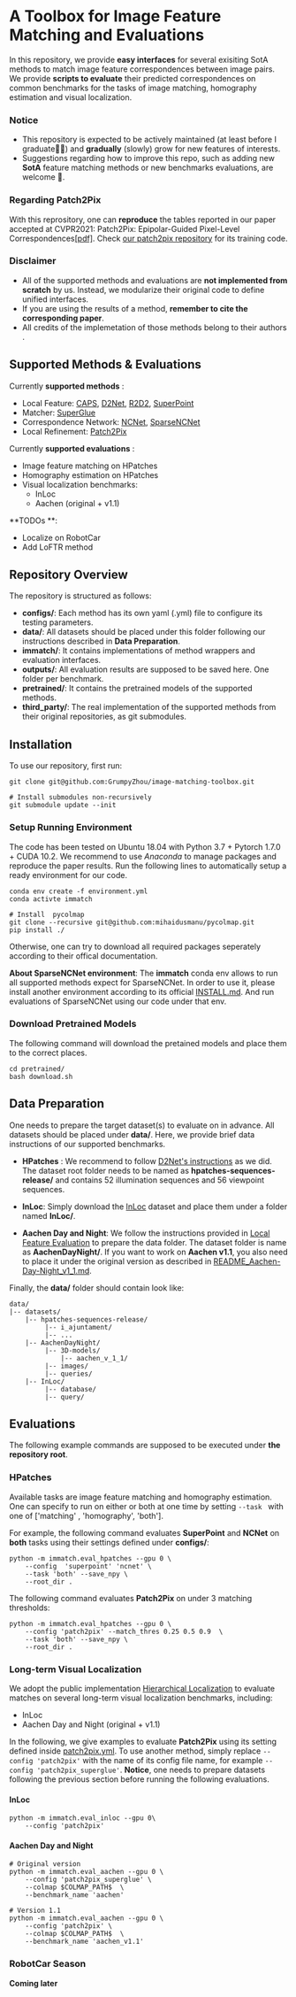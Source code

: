 # A Toolbox for Image Feature Matching and Evaluations 
In this repository, we provide **easy interfaces** for several exisiting SotA methods to match image feature correspondences between image pairs.
We provide **scripts to evaluate** their predicted correspondences on common benchmarks for the tasks of image matching, homography estimation and visual localization.

### Notice
- This repository is expected to be actively maintained  (at least before I graduate🤣🤣)  and **gradually** (slowly) grow for new features of interests.
- Suggestions regarding how to improve this repo, such as adding new **SotA** feature matching methods or  new benchmarks evaluations, are welcome 👏.

### Regarding Patch2Pix
With this reprository, one can **reproduce** the tables reported in our  paper accepted at CVPR2021: Patch2Pix: Epipolar-Guided Pixel-Level Correspondences[[pdf]](https://arxiv.org/abs/2012.01909).  Check [our patch2pix repository](https://github.com/GrumpyZhou/patch2pix) for its training code.

###  Disclaimer 
-  All of the supported methods and evaluations are **not implemented from scratch**  by us.  Instead, we modularize their original code to define unified interfaces.
- If you are using the results of a method, **remember to cite the corresponding paper**.
 - All credits of the implemetation of those methods  belong to their authors .
 
## Supported Methods & Evaluations 
Currently **supported methods** :
- Local Feature:
[CAPS](https://arxiv.org/abs/2004.13324), [D2Net](https://arxiv.org/abs/1905.03561),  [R2D2](https://arxiv.org/abs/1906.06195), [SuperPoint](https://arxiv.org/abs/1712.07629)
- Matcher: [SuperGlue](https://arxiv.org/abs/1911.11763)
- Correspondence Network:   [NCNet](https://arxiv.org/abs/1810.10510),  [SparseNCNet](https://arxiv.org/pdf/2004.10566.pdf)
- Local Refinement: [Patch2Pix](https://arxiv.org/abs/2012.01909)

Currently **supported evaluations** :
- Image feature matching on HPatches
- Homography estimation on HPatches
- Visual localization benchmarks: 
	- InLoc
	- Aachen (original + v1.1)

**TODOs **:  
- Localize on RobotCar 
- Add LoFTR method


## Repository Overview

The repository is structured as follows:
 - **configs/**: Each method has its own yaml (.yml) file to configure its testing parameters. 
 - **data/**: All datasets should be placed under this folder following our instructions described in **Data Preparation**.
 - **immatch/**: It contains implementations of method wrappers  and evaluation interfaces.
 - **outputs/**: All evaluation results are supposed to be saved here. One folder per benchmark.
 - **pretrained/**: It contains the pretrained models of the supported methods. 
 - **third_party/**: The real implementation of the supported methods from their original repositories, as git submodules.

##  Installation
To use our repository, first run:
```
git clone git@github.com:GrumpyZhou/image-matching-toolbox.git

# Install submodules non-recursively
git submodule update --init
```
### Setup Running Environment
The code has been tested on Ubuntu 18.04 with Python 3.7 + Pytorch 1.7.0  + CUDA 10.2.  We recommend to use *Anaconda* to manage packages and reproduce the paper results. Run the following lines to automatically setup a ready environment for our code.
```
conda env create -f environment.yml
conda activte immatch

# Install  pycolmap 
git clone --recursive git@github.com:mihaidusmanu/pycolmap.git
pip install ./
```
Otherwise, one can try to download all required packages seperately according to their offical documentation.

**About SparseNCNet environment**:
The **immatch** conda env allows to run all supported methods expect for SparseNCNet. In order to use it, please install another environment according to its official [INSTALL.md](https://github.com/ignacio-rocco/sparse-ncnet/blob/master/INSTALL.md). And run evaluations of SparseNCNet using our code under that env.

### Download Pretrained Models
The following command will download the pretained models and place them to the correct places.
```
cd pretrained/
bash download.sh
```


## Data Preparation
One needs to prepare the target dataset(s) to evaluate on in advance.  All datasets should be placed under  **data/**. Here, we provide brief data instructions of our supported benchmarks.

 - **HPatches** : We recommend to follow [D2Net's instructions](https://github.com/mihaidusmanu/d2-net/tree/master/hpatches_sequences) as we did. The dataset root folder needs to be named as **hpatches-sequences-release/** and contains 52 illumination sequences and 56 viewpoint sequences.

 - **InLoc**: Simply download the [InLoc](http://www.ok.sc.e.titech.ac.jp/INLOC/) dataset and place them under a folder named **InLoc/**.

 - **Aachen Day and Night**: We follow the instructions provided in [Local Feature Evaluation](https://github.com/tsattler/visuallocalizationbenchmark/tree/master/local_feature_evaluation)  to prepare the data folder. The dataset folder is name as **AachenDayNight/**.  If you want to work on **Aachen v1.1**, you also need to place it under the original version as described in [README_Aachen-Day-Night_v1_1.md](https://data.ciirc.cvut.cz/public/projects/2020VisualLocalization/Aachen-Day-Night/README_Aachen-Day-Night_v1_1.md).
 
Finally, the **data/** folder should contain look like:
```
data/
|--	datasets/
	|-- hpatches-sequences-release/
	     |-- i_ajuntament/ 
	     |-- ...
	|-- AachenDayNight/
	     |-- 3D-models/
		     |-- aachen_v_1_1/
	     |-- images/
	     |-- queries/
	|-- InLoc/
	     |-- database/
	     |-- query/
```

## Evaluations
The following example commands are supposed to be executed under **the repository root**.

### HPatches
Available tasks are image feature matching and homography estimation. One can specify to run on either or both at one time by setting  `--task `  with one of ['matching' , 'homography', 'both']. 

For example, the following command evaluates **SuperPoint** and **NCNet** on **both** tasks using their settings defined under **configs/**:
```
python -m immatch.eval_hpatches --gpu 0 \
    --config  'superpoint' 'ncnet' \
    --task 'both' --save_npy \
    --root_dir . 
```
The following command evaluates **Patch2Pix** on under 3 matching thresholds:
```
python -m immatch.eval_hpatches --gpu 0 \
    --config 'patch2pix' --match_thres 0.25 0.5 0.9  \
    --task 'both' --save_npy \
    --root_dir .     
```

### Long-term Visual Localization
We adopt the public implementation [Hierarchical Localization](https://github.com/cvg/Hierarchical-Localization) to evaluate matches on several long-term visual localization benchmarks, including:
-  InLoc
-  Aachen Day and Night  (original + v1.1)

In the following, we give examples to evaluate  **Patch2Pix** using its setting defined inside [patch2pix.yml](configs/patch2pix.yml).
To use another method, simply replace `--config 'patch2pix'` with the name of its config file name, for example `--config 'patch2pix_superglue'`.
**Notice**, one needs to prepare datasets following the previous section before running the following evaluations.

#### InLoc
```
python -m immatch.eval_inloc --gpu 0\
	--config 'patch2pix' 
```
#### Aachen Day and Night
```
# Original version
python -m immatch.eval_aachen --gpu 0 \
	--config 'patch2pix_superglue' \
	--colmap $COLMAP_PATH$  \
	--benchmark_name 'aachen'

# Version 1.1
python -m immatch.eval_aachen --gpu 0 \
	--config 'patch2pix' \
	--colmap $COLMAP_PATH$  \
	--benchmark_name 'aachen_v1.1'
```

###  RobotCar Season
**Coming later**
